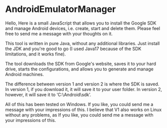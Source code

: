 # AndroidEmulatorManager
Hello, Here is a small JavaScript that allows you to install the Google SDK and manage Android devices, i.e. create, start and delete them.  Please feel free to send me a message with your thoughts on it.

This tool is written in pure Java, without any additional libraries. Just install the JDK and you're good to go (I used Java17 because of the SDK limitations, and it works fine).

The tool downloads the SDK from Google's website, saves it to your hard drive, starts the configurations, and allows you to generate and manage Android machines.

The difference between version 1 and version 2 is where the SDK is saved. In version 1, if you download it, it will save it to your user folder. In version 2, however, it will save it to ‘C:\Android\sdk’.

All of this has been tested on Windows. If you like, you could send me a message with your impressions of this.
I believe that V1 also works on Linux without any problems, as 
If you like, you could send me a message with your impressions of this.
